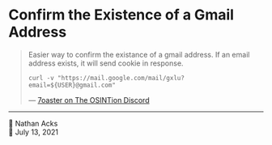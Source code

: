 # Confirm the Existence of a Gmail Address

> Easier way to confirm the existance of a gmail address. If an email address exists, it will send cookie in response.
> 
> `curl -v "https://mail.google.com/mail/gxlu?email=${USER}@gmail.com"`
> 
> — [7oaster on The OSINTion Discord](https://discord.com/channels/713982578692194389/756722804535066626/858536063769509889)

- - - -

👤 Nathan Acks  
📅 July 13, 2021
